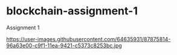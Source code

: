 # blockchain-assignment-1
Assignment 1

https://user-images.githubusercontent.com/64635931/87875814-96a63e00-c9f1-11ea-9421-c5373c8253bc.jpg
